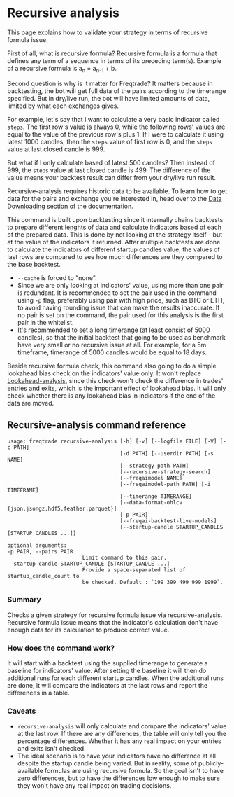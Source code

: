 # Recursive analysis

This page explains how to validate your strategy in terms of recursive formula issue.

First of all, what is recursive formula? Recursive formula is a formula that defines any term of a sequence in terms of its preceding term(s). Example of a recursive formula is a<sub>n</sub> = a<sub>n-1</sub> + b.

Second question is why is it matter for Freqtrade? It matters because in backtesting, the bot will get full data of the pairs according to the timerange specified. But in dry/live run, the bot will have limited amounts of data, limited by what each exchanges gives.

For example, let's say that I want to calculate a very basic indicator called `steps`. The first row's value is always 0, while the following rows' values are equal to the value of the previous row's plus 1. If I were to calculate it using latest 1000 candles, then the `steps` value of first row is 0, and the `steps` value at last closed candle is 999.

But what if I only calculate based of latest 500 candles? Then instead of 999, the `steps` value at last closed candle is 499. The difference of the value means your backtest result can differ from your dry/live run result.

Recursive-analysis requires historic data to be available. To learn how to get data for the pairs and exchange you're interested in,
head over to the [Data Downloading](data-download.md) section of the documentation.

This command is built upon backtesting since it internally chains backtests to prepare different lenghts of data and calculate indicators based of each of the prepared data.
This is done by not looking at the strategy itself - but at the value of the indicators it returned. After multiple backtests are done to calculate the indicators of different startup candles value, the values of last rows are compared to see hoe much differences are they compared to the base backtest.

- `--cache` is forced to "none".
- Since we are only looking at indicators' value, using more than one pair is redundant. It is recommended to set the pair used in the command using `-p` flag, preferably using pair with high price, such as BTC or ETH, to avoid having rounding issue that can make the results inaccurate. If no pair is set on the command, the pair used for this analysis is the first pair in the whitelist.
- It's recommended to set a long timerange (at least consist of 5000 candles), so that the initial backtest that going to be used as benchmark have very small or no recursive issue at all. For example, for a 5m timeframe, timerange of 5000 candles would be equal to 18 days.

Beside recursive formula check, this command also going to do a simple lookahead bias check on the indicators' value only. It won't replace [Lookahead-analysis](lookahead-analysis.md), since this check won't check the difference in trades' entries and exits, which is the important effect of lookahead bias. It will only check whether there is any lookahead bias in indicators if the end of the data are moved.

## Recursive-analysis command reference

```
usage: freqtrade recursive-analysis [-h] [-v] [--logfile FILE] [-V] [-c PATH]
                                    [-d PATH] [--userdir PATH] [-s NAME]
                                    [--strategy-path PATH]
                                    [--recursive-strategy-search]
                                    [--freqaimodel NAME]
                                    [--freqaimodel-path PATH] [-i TIMEFRAME]
                                    [--timerange TIMERANGE]
                                    [--data-format-ohlcv {json,jsongz,hdf5,feather,parquet}]
                                    [-p PAIR]
                                    [--freqai-backtest-live-models]
                                    [--startup-candle STARTUP_CANDLES [STARTUP_CANDLES ...]]

optional arguments:
-p PAIR, --pairs PAIR
                        Limit command to this pair.
--startup-candle STARTUP_CANDLE [STARTUP_CANDLE ...]
                        Provide a space-separated list of startup_candle_count to
                        be checked. Default : `199 399 499 999 1999`.
```

### Summary

Checks a given strategy for recursive formula issue via recursive-analysis.
Recursive formula issue means that the indicator's calculation don't have enough data for its calculation to produce correct value.

### How does the command work?

It will start with a backtest using the supplied timerange to generate a baseline for indicators' value.
After setting the baseline it will then do additional runs for each different startup candles.
When the additional runs are done, it will compare the indicators at the last rows and report the differences in a table.

### Caveats

- `recursive-analysis` will only calculate and compare the indicators' value at the last row. If there are any differences, the table will only tell you the percentage differences. Whether it has any real impact on your entries and exits isn't checked.
- The ideal scenario is to have your indicators have no difference at all despite the startup candle being varied. But in reality, some of publicly-available formulas are using recursive formula. So the goal isn't to have zero differences, but to have the differences low enough to make sure they won't have any real impact on trading decisions.
